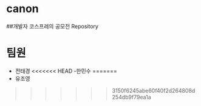# canon
##개발자 코스프레의 공모전 Repository
# 팀원
- 전태경
<<<<<<< HEAD
-한민수
=======
- 유조영
>>>>>>> 3150f6245abe60f40f2d264808d254db9f79ea1a
